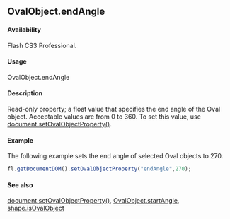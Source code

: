 ## OvalObject.endAngle

#### Availability

Flash CS3 Professional.

#### Usage

OvalObject.endAngle

#### Description

Read-only property; a float value that specifies the end angle of the Oval object. Acceptable values are from 0 to 360. To set this value, use [document.setOvalObjectProperty()](../Document_object/docum590.md).

#### Example

The following example sets the end angle of selected Oval objects to 270.
```javascript
fl.getDocumentDOM().setOvalObjectProperty("endAngle",270);
```
#### See also

[document.setOvalObjectProperty()](../Document_object/docum590.md), [OvalObject.startAngle](../Oval_object/OvalObjec3.md), [shape.isOvalObject](../Shape_object/shape9.md)
